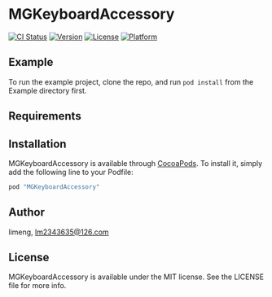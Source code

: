 # MGKeyboardAccessory

[![CI Status](http://img.shields.io/travis/limeng/MGKeyboardAccessory.svg?style=flat)](https://travis-ci.org/limeng/MGKeyboardAccessory)
[![Version](https://img.shields.io/cocoapods/v/MGKeyboardAccessory.svg?style=flat)](http://cocoapods.org/pods/MGKeyboardAccessory)
[![License](https://img.shields.io/cocoapods/l/MGKeyboardAccessory.svg?style=flat)](http://cocoapods.org/pods/MGKeyboardAccessory)
[![Platform](https://img.shields.io/cocoapods/p/MGKeyboardAccessory.svg?style=flat)](http://cocoapods.org/pods/MGKeyboardAccessory)

## Example

To run the example project, clone the repo, and run `pod install` from the Example directory first.

## Requirements

## Installation

MGKeyboardAccessory is available through [CocoaPods](http://cocoapods.org). To install
it, simply add the following line to your Podfile:

```ruby
pod "MGKeyboardAccessory"
```

## Author

limeng, lm2343635@126.com

## License

MGKeyboardAccessory is available under the MIT license. See the LICENSE file for more info.
